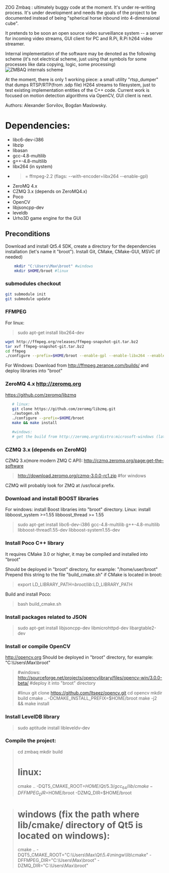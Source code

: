 ZOG Zmbaq : ultimately buggy code at the moment. It's under re-writing process.
It's under development and needs the goals of the project to be documented instead of being
"spherical horse inbound into 4-dimensional cube".

It pretends to be soon an open source video surveillance system -- a server for incoming video streams,
GUI client for PC and R.Pi, R.Pi h264 video streamer.

Internal implementation of the software may be denoted as the following scheme
 (it's not electrical scheme, just using that symbols for some processes like data copying, logic, some processing)
![ZMBAQ internals scheme](https://github.com/zog-camera/zmbaq/blob/master/docs/zmbaq_internal.png)

At the moment, there is only 1 working piece: a small utility "rtsp_dumper" that dumps RTSP/RTP(from .sdp file) H264 streams
to filesystem, just to test existing implementation entities of the C++ code.
Current work is focused on motion detection algorithms via OpenCV, GUI client is next.


Authors: Alexander Sorvilov, Bogdan Maslowsky.

# Dependencies:
+ libc6-dev-i386
+ libzip
+ libasan
+ gcc-4.8-multilib
+ g++-4.8-multilib
+ libx264 (in system)
+ >= ffmpeg-2.2 (flags: --with-encoder=libx264 --enable-gpl)
+ ZeroMQ 4.x
+ CZMQ 3.x (depends on ZeroMQ4.x)
+ Poco
+ OpenCV
+ libjsoncpp-dev
+ leveldb
+ Urho3D game engine for the GUI

## Preconditions
   Download and install Qt5.4 SDK, create a directory for the dependencies installation
  (let's name it "broot"). Install Git, CMake, CMake-GUI, MSVC (if needed)
```BASH
	mkdir "C:\Users\Max\broot" #windows
	mkdir $HOME/broot #linux
```



### submodules checkout
```BASH
git submodule init 
git submodule update
```

### FFMPEG
For linux:
> sudo apt-get install libx264-dev

```BASH
wget http://ffmpeg.org/releases/ffmpeg-snapshot-git.tar.bz2
tar xvf ffmpeg-snapshot-git.tar.bz2
cd ffmpeg
./configure --prefix=$HOME/broot --enable-gpl --enable-libx264 --enable-decoder=h264
```

For Windows:
Download from http://ffmpeg.zeranoe.com/builds/ and deploy libraries into "broot"

### ZeroMQ 4.x http://zeromq.org
https://github.com/zeromq/libzmq
```BASH
   # linux:
   git clone https://github.com/zeromq/libzmq.git
   ./autogen.sh
   ./configure --prefix=$HOME/broot
   make && make install

   #windows:
   # get the build from http://zeromq.org/distro:microsoft-windows (latest 4.x branch)

```

### CZMQ 3.x (depends on ZeroMQ)
CZMQ 3.x(more modern ZMQ C API):
	http://czmq.zeromq.org/page:get-the-software

> http://download.zeromq.org/czmq-3.0.0-rc1.zip  #for windows

CZMQ will probably look for ZMQ at /usr/local prefix.

### Download and install BOOST libraries
  For windows: install Boost libraries into "broot" directory.
  Linux: install libboost_system >=1.55 libboost_thread >= 1.55

> sudo apt-get install libc6-dev-i386 gcc-4.8-multilib g++-4.8-multilib libboost-thread1.55-dev libboost-system1.55-dev

### Install Poco C++ library
It requires CMake 3.0 or higher, it may be compiled and installed into "broot"

Should be deployed in "broot" directory, for example: "/home/user/broot"
Prepend this string to the file "build_cmake.sh" if CMake is located in broot:
> export LD_LIBRARY_PATH=$broot/lib:$LD_LIBRARY_PATH

Build and install Poco:
> bash build_cmake.sh

### Install packages related to JSON
> sudo apt-get install libjsoncpp-dev libmicrohttpd-dev libargtable2-dev


### Install or compile OpenCV
http://opencv.org
Should be deployed in "broot" directory, for example: "C:\Users\Max\broot"

> #windows:
> http://sourceforge.net/projects/opencvlibrary/files/opencv-win/3.0.0-beta/
> #deploy it into "broot" directory

> #linux
> git clone https://github.com/Itseez/opencv.git
> cd opencv
> mkdir build
> cmake .. -DCMAKE_INSTALL_PREFIX=$HOME/broot
> make -j2 && make install

### Install LevelDB library
> sudo aptitude install libleveldv-dev


### Compile the project:
> cd zmbaq
> mkdir build
> # linux:
> cmake .. -DQT5_CMAKE_ROOT=$HOME/Qt/5.3/gcc_64/lib/cmake -DFFMPEG_DIR=$HOME/broot -DZMQ_DIR=$HOME/broot

> # windows (fix the path where lib/cmake/ directory of Qt5 is located on windows):
> cmake .. -DQT5_CMAKE_ROOT="C:\Users\Max\Qt\5.4\mingw\lib\cmake" -DFFMPEG_DIR="C:\Users\Max\broot" -DZMQ_DIR="C:\Users\Max\broot"


